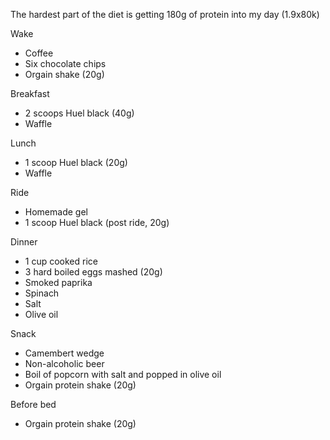 The hardest part of the diet is getting 180g of protein into my day (1.9x80k)

Wake
- Coffee
- Six chocolate chips
- Orgain shake (20g)

Breakfast

- 2 scoops Huel black (40g)
- Waffle

Lunch

- 1 scoop Huel black (20g)
- Waffle

Ride

- Homemade gel
- 1 scoop Huel black (post ride, 20g)

Dinner

- 1 cup cooked rice
- 3 hard boiled eggs mashed (20g)
- Smoked paprika
- Spinach
- Salt
- Olive oil

Snack

- Camembert wedge
- Non-alcoholic beer
- Boil of popcorn with salt and popped in olive oil
- Orgain protein shake (20g)

Before bed

- Orgain protein shake (20g)
